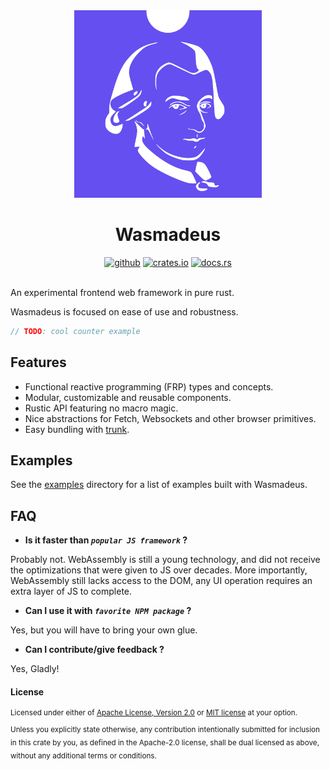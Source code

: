 <div align="center">
    <img alt="wasmadeus" src="logo.svg" height="300"/>
    <h1>Wasmadeus</h1>
    <a href="https://github.com/lefebvreb/wasmadeus"><img alt="github" src="https://img.shields.io/badge/github-lefebvreb/wasmadeus-8da0cb?style=for-the-badge&labelColor=555555&logo=github" height="20"></a>
    <a href="https://crates.io/crates/wasmadeus"><img alt="crates.io" src="https://img.shields.io/crates/v/wasmadeus.svg?style=for-the-badge&color=fc8d62&logo=rust" height="20"></a>
    <a href="https://docs.rs/wasmadeus"><img alt="docs.rs" src="https://img.shields.io/badge/docs.rs-wasmadeus-66c2a5?style=for-the-badge&labelColor=555555&logo=docs.rs" height="20"></a>
</div>

<br>

An experimental frontend web framework in pure rust.

Wasmadeus is focused on ease of use and robustness.

```rust
// TODO: cool counter example
```

## Features

* Functional reactive programming (FRP) types and concepts.
* Modular, customizable and reusable components.
* Rustic API featuring no macro magic.
* Nice abstractions for Fetch, Websockets and other browser primitives.
* Easy bundling with [trunk](https://trunkrs.dev/).
<!-- + `no_std` support, light code size. (this is blocked on `web_sys` not being `no_std`) -->

## Examples

See the [examples](https://github.com/L-Benjamin/wasmadeus/tree/main/examples) directory for a list of examples built with Wasmadeus.

## FAQ

* **Is it faster than *`popular JS framework`* ?**

Probably not. WebAssembly is still a young technology, and did not receive the optimizations that were given to JS over decades. More importantly, WebAssembly still lacks access to the DOM, any UI operation requires an extra layer of JS to complete.

* **Can I use it with *`favorite NPM package`* ?**

Yes, but you will have to bring your own glue.

* **Can I contribute/give feedback ?**

Yes, Gladly!

#### License

<sup>
Licensed under either of <a href="LICENSE-APACHE">Apache License, Version 2.0</a> or <a href="LICENSE-MIT">MIT license</a> at your option.
</sup>

<br>

<sub>
Unless you explicitly state otherwise, any contribution intentionally submitted for inclusion in this crate by you, as defined in the Apache-2.0 license, shall be dual licensed as above, without any additional terms or conditions.
</sub>
